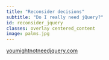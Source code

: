 ```yaml
---
title: "Reconsider decisions"
subtitle: "Do I really need jQuery?"
id: reconsider_jquery
classes: overlay centered_content
image: palms.jpg
---
```


<div class="big_text">
    <a href="http://youmightnotneedjquery.com/">youmightnotneedjquery.com</a>
</div>




